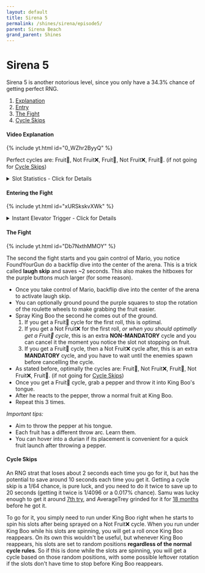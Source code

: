 ```yaml
---
layout: default 
title: Sirena 5
permalink: /shines/sirena/episode5/
parent: Sirena Beach
grand_parent: Shines
---
```


# Sirena 5  
Sirena 5 is another notorious level, since you only have a 34.3% chance of getting perfect RNG.  

1. [Explanation](/sms-guide/shines/sirena/episode5/#video-explanation)
2. [Entry](/sms-guide/shines/sirena/episode5/#entering-the-fight)
3. [The Fight](/sms-guide/shines/sirena/episode5/#the-fight)
4. [Cycle Skips](/sms-guide/shines/sirena/episode5/#cycle-skips)

#### Video Explanation
{% include yt.html id="0_WZhr2ByyQ" %}  

Perfect cycles are: Fruit🍍, Not Fruit❌, Fruit🍍, Not Fruit❌, Fruit🍍. (if not going for [Cycle Skips](sms-guide/shines/sirena/episode5/#cycle-skips))  

<details markdown="block">
  <summary markdown="span">
    Slot Statistics - Click for Details
  </summary>
{: .text-gamma}
Chance of getting a fruit cycle is 70% until going to 3 health or below.  
- Row = *What was last spawned*  
- Column = *What will be spawned next*

<img src="/sms-guide/assets/shines/sirena/episode5/slothealthstats.png">  
</details>  

#### Entering the Fight  
{% include yt.html id="xURSkskvXWk" %}  

<details markdown="block">
  <summary markdown="span">
    Instant Elevator Trigger - Click for Details
  </summary>
{: .text-gamma}
There is a small area you are able to get a ground pound that instantly triggers the elevator as shown in the video.  
<img src="/sms-guide/assets/shines/sirena/episode5/kbgptrigger.png">  
</details>  

#### The Fight  
{% include yt.html id="Db7NxthMMOY" %}  

The second the fight starts and you gain control of Mario, you notice FoundYourGun do a backflip dive into the center of the arena. This is a trick called **laugh skip** and saves ~2 seconds. This also makes the hitboxes for the purple buttons much larger (for some reason).  

- Once you take control of Mario, backflip dive into the center of the arena to activate laugh skip.
- You can optionally ground pound the purple squares to stop the rotation of the roulette wheels to make grabbing the fruit easier.
- Spray King Boo the second he comes out of the ground.
  1. If you get a Fruit🍍 cycle for the first roll, this is optimal.
  2. If you get a Not Fruit❌ for the first roll, *or when you should optimally get a Fruit🍍 cycle*, this is an extra **NON-MANDATORY** cycle and you can cancel it the moment you notice the slot not stopping on fruit.
  3. If you get a Fruit🍍 cycle, then a Not Fruit❌ cycle after, this is an extra **MANDATORY** cycle, and you have to wait until the enemies spawn before cancelling the cycle.
- As stated before, optimally the cycles are: Fruit🍍, Not Fruit❌, Fruit🍍, Not Fruit❌, Fruit🍍. (if not going for [Cycle Skips](sms-guide/shines/sirena/episode5/#cycle-skips))
- Once you get a Fruit🍍 cycle, grab a pepper and throw it into King Boo's tongue.
- After he reacts to the pepper, throw a normal fruit at King Boo.
- Repeat this 3 times.

*Important tips:*  
- Aim to throw the pepper at his tongue.  
- Each fruit has a different throw arc. Learn them.  
- You can hover into a durian if its placement is convenient for a quick fruit launch after throwing a pepper.

#### Cycle Skips
An RNG strat that loses about 2 seconds each time you go for it, but has the potential to save around 10 seconds each time you get it. Getting a cycle skip is a 1/64 chance, is pure luck, and you need to do it twice to save up to 20 seconds (getting it twice is 1/4096 or a 0.017% chance). Samu was lucky enough to get it around [7th try](https://www.youtube.com/watch?v=DIcjtHJf4AI), and AverageTrey grinded for it for [18 months](https://www.youtube.com/watch?v=JFDljTWMRvE) before he got it. 

To go for it, you simply need to run under King Boo right when he starts to spin his slots after being sprayed on a Not Fruit❌ cycle. When you run under King Boo while his slots are spinning, you will get a roll once King Boo reappears. On its own this wouldn't be useful, but whenever King Boo reappears, his slots are set to random positions **regardless of the normal cycle rules**. So if this is done while the slots are spinning, you will get a cycle based on those random positions, with some possible leftover rotation if the slots don't have time to stop before King Boo reappears.

